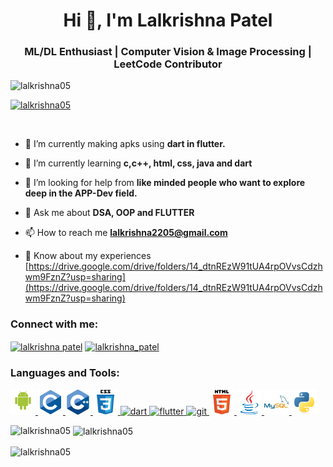 <h1 align="center">Hi 👋, I'm Lalkrishna Patel</h1>
<h3 align="center">ML/DL Enthusiast | Computer Vision & Image Processing | LeetCode Contributor</h3>

<p align="left"> <img src="https://komarev.com/ghpvc/?username=lalkrishna05&label=Profile%20views&color=0e75b6&style=flat" alt="lalkrishna05" /> </p>

<p align="left"> <a href="https://github.com/ryo-ma/github-profile-trophy"><img src="https://github-profile-trophy.vercel.app/?username=lalkrishna05" alt="lalkrishna05" /></a> </p>

<p align="left"> <a href="https://twitter.com/" target="blank"><img src="https://img.shields.io/twitter/follow/?logo=twitter&style=for-the-badge" alt="" /></a> </p>

- 🔭 I’m currently making apks using **dart in flutter.**

- 🌱 I’m currently learning **c,c++, html, css, java and dart**

- 🤝 I’m looking for help from **like minded people who want to explore deep in the APP-Dev field.**

- 💬 Ask me about **DSA, OOP and FLUTTER**

- 📫 How to reach me **lalkrishna2205@gmail.com**

- 📄 Know about my experiences [https://drive.google.com/drive/folders/14_dtnREzW91tUA4rpOVvsCdzhwm9FznZ?usp=sharing](https://drive.google.com/drive/folders/14_dtnREzW91tUA4rpOVvsCdzhwm9FznZ?usp=sharing)

<h3 align="left">Connect with me:</h3>
<p align="left">
<a href="https://linkedin.com/in/lalkrishna patel" target="blank"><img align="center" src="https://raw.githubusercontent.com/rahuldkjain/github-profile-readme-generator/master/src/images/icons/Social/linked-in-alt.svg" alt="lalkrishna patel" height="30" width="40" /></a>
<a href="https://instagram.com/lalkrishna_patel" target="blank"><img align="center" src="https://raw.githubusercontent.com/rahuldkjain/github-profile-readme-generator/master/src/images/icons/Social/instagram.svg" alt="lalkrishna_patel" height="30" width="40" /></a>
</p>

<h3 align="left">Languages and Tools:</h3>
<p align="left"> <a href="https://developer.android.com" target="_blank" rel="noreferrer"> <img src="https://raw.githubusercontent.com/devicons/devicon/master/icons/android/android-original-wordmark.svg" alt="android" width="40" height="40"/> </a> <a href="https://www.cprogramming.com/" target="_blank" rel="noreferrer"> <img src="https://raw.githubusercontent.com/devicons/devicon/master/icons/c/c-original.svg" alt="c" width="40" height="40"/> </a> <a href="https://www.w3schools.com/cpp/" target="_blank" rel="noreferrer"> <img src="https://raw.githubusercontent.com/devicons/devicon/master/icons/cplusplus/cplusplus-original.svg" alt="cplusplus" width="40" height="40"/> </a> <a href="https://www.w3schools.com/css/" target="_blank" rel="noreferrer"> <img src="https://raw.githubusercontent.com/devicons/devicon/master/icons/css3/css3-original-wordmark.svg" alt="css3" width="40" height="40"/> </a> <a href="https://dart.dev" target="_blank" rel="noreferrer"> <img src="https://www.vectorlogo.zone/logos/dartlang/dartlang-icon.svg" alt="dart" width="40" height="40"/> </a> <a href="https://flutter.dev" target="_blank" rel="noreferrer"> <img src="https://www.vectorlogo.zone/logos/flutterio/flutterio-icon.svg" alt="flutter" width="40" height="40"/> </a> <a href="https://git-scm.com/" target="_blank" rel="noreferrer"> <img src="https://www.vectorlogo.zone/logos/git-scm/git-scm-icon.svg" alt="git" width="40" height="40"/> </a> <a href="https://www.w3.org/html/" target="_blank" rel="noreferrer"> <img src="https://raw.githubusercontent.com/devicons/devicon/master/icons/html5/html5-original-wordmark.svg" alt="html5" width="40" height="40"/> </a> <a href="https://www.java.com" target="_blank" rel="noreferrer"> <img src="https://raw.githubusercontent.com/devicons/devicon/master/icons/java/java-original.svg" alt="java" width="40" height="40"/> </a> <a href="https://www.mysql.com/" target="_blank" rel="noreferrer"> <img src="https://raw.githubusercontent.com/devicons/devicon/master/icons/mysql/mysql-original-wordmark.svg" alt="mysql" width="40" height="40"/> </a> <a href="https://www.python.org" target="_blank" rel="noreferrer"> <img src="https://raw.githubusercontent.com/devicons/devicon/master/icons/python/python-original.svg" alt="python" width="40" height="40"/> </a> </p>

<p><img align="left" src="https://github-readme-stats.vercel.app/api/top-langs?username=lalkrishna05&show_icons=true&locale=en&layout=compact" alt="lalkrishna05" /></p>

<p>&nbsp;<img align="center" src="https://github-readme-stats.vercel.app/api?username=lalkrishna05&show_icons=true&locale=en" alt="lalkrishna05" /></p>

<p><img align="center" src="https://github-readme-streak-stats.herokuapp.com/?user=lalkrishna05&" alt="lalkrishna05" /></p>

